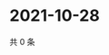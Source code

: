 # 2021-10-28

共 0 条

<!-- BEGIN WEIBO -->
<!-- 最后更新时间 Thu Oct 28 2021 21:20:08 GMT+0800 (China Standard Time) -->

<!-- END WEIBO -->
